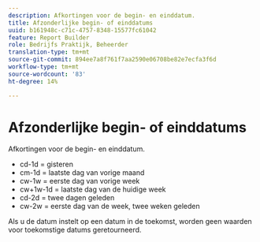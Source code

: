 ```yaml
---
description: Afkortingen voor de begin- en einddatum.
title: Afzonderlijke begin- of einddatums
uuid: b161948c-c71c-4757-8348-15577fc61042
feature: Report Builder
role: Bedrijfs Praktijk, Beheerder
translation-type: tm+mt
source-git-commit: 894ee7a8f761f7aa2590e06708be82e7ecfa3f6d
workflow-type: tm+mt
source-wordcount: '83'
ht-degree: 14%

---
```



# Afzonderlijke begin- of einddatums

Afkortingen voor de begin- en einddatum.

* cd-1d = gisteren
* cm-1d = laatste dag van vorige maand
* cw-1w = eerste dag van vorige week
* cw+1w-1d = laatste dag van de huidige week
* cd-2d = twee dagen geleden
* cw-2w = eerste dag van de week, twee weken geleden

Als u de datum instelt op een datum in de toekomst, worden geen waarden voor toekomstige datums geretourneerd.

